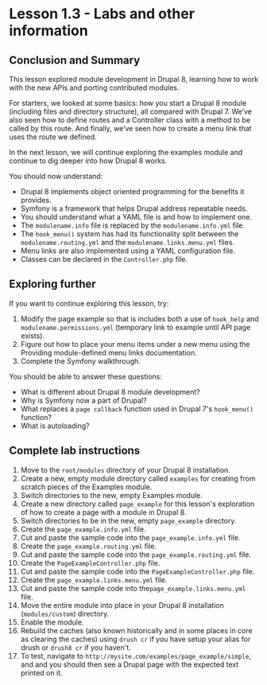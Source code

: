 <!--
{
"name" : "drupal-8-lesson-513-labs-and-other-information",
"version" : "0.0.1",
"title" : "Lesson 1.3 - Labs and other information",
"description" : "TBD",
"freshnessDate" : 2015-12-11,
"homepage" : "https://docs.acquia.com/articles/drupal-8-lesson-513-labs-and-other-information",
"canonicalSource" : "https://docs.acquia.com/articles/drupal-8-lesson-513-labs-and-other-information",
"license" : "CC BY-SA"
}

<!-- @section -->

# Lesson 1.3 - Labs and other information

<!-- @section -->

## Conclusion and Summary

This lesson explored module development in Drupal 8, learning how to work with the new APIs and porting contributed modules.

For starters, we looked at some basics: how you start a Drupal 8 module (including files and directory structure), all compared with Drupal 7\. We’ve also seen how to define routes and a Controller class with a method to be called by this route. And finally, we’ve seen how to create a menu link that uses the route we defined.

In the next lesson, we will continue exploring the examples module and continue to dig deeper into how Drupal 8 works.

You should now understand:

*   Drupal 8 implements object oriented programming for the benefits it provides.
*   Symfony is a framework that helps Drupal address repeatable needs.
*   You should understand what a YAML file is and how to implement one.
*   The `modulename.info` file is replaced by the `modulename.info.yml` file.
*   The `hook_menu()` system has had its functionality split between the `modulename.routing.yml` and the `modulename.links.menu.yml` files.
*   Menu links are also implemented using a YAML configuration file.
*   Classes can be declared in the `Controller.php` file.

<!-- @section -->

## Exploring further

If you want to continue exploring this lesson, try:

1.  Modify the page example so that is includes both a use of `hook_help` and `modulename.permissions.yml` (temporary link to example until API page exists).
2.  Figure out how to place your menu items under a new menu using the Providing module-defined menu links documentation.
3.  Complete the Symfony walkthrough.

You should be able to answer these questions:

*   What is different about Drupal 8 module development?
*   Why is Symfony now a part of Drupal?
*   What replaces a `page callback` function used in Drupal 7's `hook_menu()` function?
*   What is autoloading?

<!-- @section -->

## Complete lab instructions

1.  Move to the `root/modules` directory of your Drupal 8 installation.
2.  Create a new, empty module directory called `examples` for creating from scratch pieces of the Examples module.
3.  Switch directories to the new, empty Examples module.
4.  Create a new directory called `page_example` for this lesson's exploration of how to create a page with a module in Drupal 8.
5.  Switch directories to be in the new, empty `page_example` directory.
6.  Create the `page_example.info.yml` file.
7.  Cut and paste the sample code into the `page_example.info.yml` file.
8.  Create the `page_example.routing.yml` file.
9.  Cut and paste the sample code into the `page_example.routing.yml` file.
10.  Create the `PageExampleController.php` file.
11.  Cut and paste the sample code into the `PageExampleController.php` file.
12.  Create the `page_example.links.menu.yml` file.
13.  Cut and paste the sample code into the`page_example.links.menu.yml` file.
14.  Move the entire module into place in your Drupal 8 installation (`modules/custom`) directory.
15.  Enable the module.
16.  Rebuild the caches (also known historically and in some places in core as clearing the caches) using `drush cr` if you have setup your alias for drush or `drush8 cr` if you haven't.
17.  To test, navigate to `http://mysite.com/examples/page_example/simple`, and and you should then see a Drupal page with the expected text printed on it.
